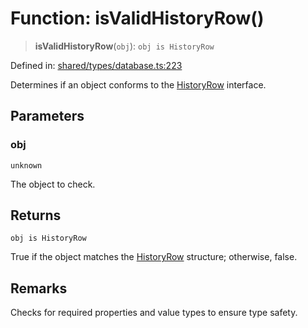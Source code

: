 # Function: isValidHistoryRow()

> **isValidHistoryRow**(`obj`): `obj is HistoryRow`

Defined in: [shared/types/database.ts:223](https://github.com/Nick2bad4u/Uptime-Watcher/blob/main/shared/types/database.ts#L223)

Determines if an object conforms to the [HistoryRow](../interfaces/HistoryRow.md) interface.

## Parameters

### obj

`unknown`

The object to check.

## Returns

`obj is HistoryRow`

True if the object matches the [HistoryRow](../interfaces/HistoryRow.md) structure;
  otherwise, false.

## Remarks

Checks for required properties and value types to ensure type safety.
